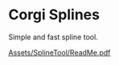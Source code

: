 # Corgi Splines
Simple and fast spline tool. 

[Assets/SplineTool/ReadMe.pdf](Assets/SplineTool/ReadMe.pdf)
